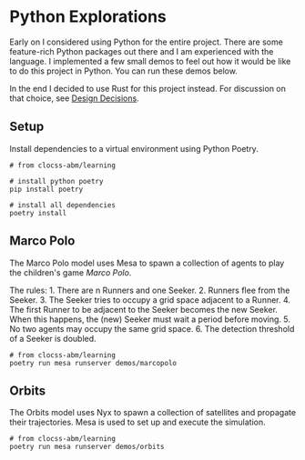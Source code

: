 # Python Explorations
Early on I considered using Python for the entire project. There are some feature-rich Python packages out there and I
am experienced with the language. I implemented a few small demos to feel out how it would be like to do this project
in Python. You can run these demos below.

In the end I decided to use Rust for this project instead. For discussion on that choice, see
[Design Decisions](./design-decisions.md).

## Setup
Install dependencies to a virtual environment using Python Poetry.
```shell
# from clocss-abm/learning

# install python poetry
pip install poetry

# install all dependencies
poetry install
```
## Marco Polo
The Marco Polo model uses Mesa to spawn a collection of agents to play the
children's game _Marco Polo_.

The rules:
    1. There are n Runners and one Seeker.
    2. Runners flee from the Seeker.
    3. The Seeker tries to occupy a grid space adjacent to a Runner.
    4. The first Runner to be adjacent to the Seeker becomes the new Seeker.
        When this happens, the (new) Seeker must wait a period before moving.
    5. No two agents may occupy the same grid space.
    6. The detection threshold of a Seeker is doubled.

```shell
# from clocss-abm/learning
poetry run mesa runserver demos/marcopolo
```

## Orbits
The Orbits model uses Nyx to spawn a collection of satellites and propagate their
trajectories. Mesa is used to set up and execute the simulation.

```shell
# from clocss-abm/learning
poetry run mesa runserver demos/orbits
```
